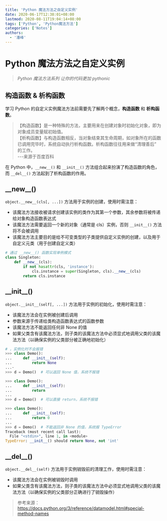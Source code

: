 ```yaml
---
title: 'Python 魔法方法之自定义实例'
date: 2020-06-17T12:38:01+08:00
lastmod: 2020-08-11T19:04:14+08:00
tags: ['Python', 'Python魔法方法']
categories: ['Notes']
authors:
  - '潘峰'
---
```


# Python 魔法方法之自定义实例

> _Python 魔法方法系列 让你的代码更加 pythonic_

## 构造函数 & 析构函数

学习 Python 的自定义实例魔法方法前需要先了解两个概念，**构造函数** 和 **析构函数**。

> 【构造函数】是一种特殊的方法，主要用来在创建对象时初始化对象，即为对象成员变量赋初始值。  
> 【析构函数】与构造函数相反，当对象结束其生命周期，如对象所在的函数已调用完毕时，系统自动执行析构函数。析构函数往往用来做“清理善后” 的工作。  
> ---来源于百度百科

在 Python 中，`__new__()` 和 `__init__()` 方法组合起来扮演了构造函数的角色，而 `__del__()` 方法起到了析构函数的作用。

## \_\_new\_\_()

`object.__new__(cls[, ...])` 方法用于实例的创建，使用时需注意：

- 该魔法方法接收被请求创建该实例的类作为其第一个参数，其余参数将被传递给对象构造函数表达式
- 该魔法方法需要返回一个新的对象（通常是 cls）实例，否则 `__init__()` 方法将不会被调用
- 该魔法方法主要目的是给不可变类型的子类提供自定义实例的创建，以及用于自定义元类（用于创建自定义类）

```python
# 通过 __new__() 函数实现单例模式
class Singleton:
    def __new__(cls):
        if not hasattr(cls, 'instance'):
            cls.instance = super(Singleton, cls).__new__(cls)
        return cls.instance
```

## \_\_init\_\_()

`object.__init__(self[, ...])` 方法用于实例的初始化，使用时需注意：

- 该魔法方法会在实例被创建后调用
- 参数来源于传递给类构造函数表达式的函数参数
- 该魔法方法不能返回任何非 None 的值
- 如果父类含有该魔法方法，则子类的该魔法方法中必须显式地调用父类的该魔法方法（以确保实例的父类部分被正确地初始化）

```python
# ，实例化时不会报错
>>> class Demo():
...     def __init__(self):
...         return None
...·
>>> d = Demo()  # 可以返回 None 值，系统不报错

>>> class Demo():
...     def __init__(self):
...         return
...
>>> d = Demo()  # 可以直接 return，系统不报错

>>> class Demo():
...     def __init__(self):
...         return 0
...
>>> d = Demo()  # 不能返回非 None 的值，系统报 TypeError
Traceback (most recent call last):
  File "<stdin>", line 1, in <module>
TypeError: __init__() should return None, not 'int'
```

## \_\_del\_\_()

`object.__del__(self)` 方法用于实例销毁前的清理工作，使用时需注意：

- 该魔法方法会在实例被销毁时调用
- 如果父类含有该魔法方法，则子类的该魔法方法中必须显式地调用父类的该魔法方法（以确保实例的父类部分正确进行了销毁操作）

> 参考来源：  
> https://docs.python.org/3/reference/datamodel.html#special-method-names
